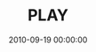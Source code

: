 ---
layout: series
series: "PLAY"
permalink: "/play/"
title: "PLAY"
date: 2010-09-19 00:00:00
endDate: 2010-10-03 00:00:00
description: "Everyone is designed to work hard, but in the name of working harder, achieving more, and getting ahead, we can be tempted to completely squeeze valuable times of rest and recreation out of our lives. Without those times our lives can lack rhythm and leave us less effective. Join us as we learn how to play."
src: "http://s3.amazonaws.com/crossroads-media/images/PLAY_90x90.jpg"
---